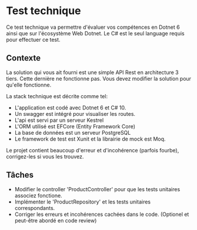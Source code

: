 # Test technique

Ce test technique va permettre d'évaluer vos compétences en Dotnet 6 ainsi que sur l'écosystème Web Dotnet.
Le C# est le seul language requis pour effectuer ce test.

## Contexte

La solution qui vous ait fourni est une simple API Rest en architecture 3 tiers. Cette dernière ne fonctionne pas.
Vous devez modifier la solution pour qu'elle fonctionne.

La stack technique est décrite comme tel:
- L'application est codé avec Dotnet 6 et C# 10.
- Un swagger est intégré pour visualiser les routes.
- L'api est servi par un serveur Kestrel
- L'ORM utilisé est EFCore (Entity Framework Core)
- La base de données est un serveur PostgreSQL
- Le framework de test est Xunit et la librairie de mock est Moq.

Le projet contient beaucoup d'erreur et d'incohérence (parfois fourbe), corrigez-les si vous les trouvez.

## Tâches

- Modifier le controller 'ProductController' pour que les tests unitaires associez fonctione.
- Implémenter le 'ProductRepository' et les tests unitaires correspondants.
- Corriger les erreurs et incohérences cachées dans le code. (Optionel et peut-être abordé en code review)